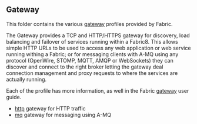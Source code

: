 ## Gateway

This folder contains the various [gateway](http://fabric8.io/gitbook/gateway.html) profiles provided by Fabric.

The Gateway provides a TCP and HTTP/HTTPS gateway for discovery, load balancing and failover of services running within a Fabric8. This allows simple HTTP URLs to be used to access any web application or web service running withing a Fabric; or for messaging clients with A-MQ using any protocol (OpenWire, STOMP, MQTT, AMQP or WebSockets) they can discover and connect to the right broker letting the gateway deal connection management and proxy requests to where the services are actually running.

Each of the profile has more information, as well in the Fabric [gateway](http://fabric8.io/gitbook/gateway.html) user guide.

* [http](/fabric/profiles/gateway/http.profile) gateway for HTTP traffic
* [mq](/fabric/profiles/gateway/mq.profile) gateway for messaging using A-MQ